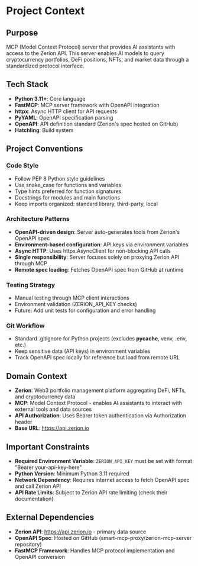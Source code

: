 # Project Context

## Purpose
MCP (Model Context Protocol) server that provides AI assistants with access to the Zerion API. This server enables AI models to query cryptocurrency portfolios, DeFi positions, NFTs, and market data through a standardized protocol interface.

## Tech Stack
- **Python 3.11+**: Core language
- **FastMCP**: MCP server framework with OpenAPI integration
- **httpx**: Async HTTP client for API requests
- **PyYAML**: OpenAPI specification parsing
- **OpenAPI**: API definition standard (Zerion's spec hosted on GitHub)
- **Hatchling**: Build system

## Project Conventions

### Code Style
- Follow PEP 8 Python style guidelines
- Use snake_case for functions and variables
- Type hints preferred for function signatures
- Docstrings for modules and main functions
- Keep imports organized: standard library, third-party, local

### Architecture Patterns
- **OpenAPI-driven design**: Server auto-generates tools from Zerion's OpenAPI spec
- **Environment-based configuration**: API keys via environment variables
- **Async HTTP**: Uses httpx.AsyncClient for non-blocking API calls
- **Single responsibility**: Server focuses solely on proxying Zerion API through MCP
- **Remote spec loading**: Fetches OpenAPI spec from GitHub at runtime

### Testing Strategy
- Manual testing through MCP client interactions
- Environment validation (ZERION_API_KEY checks)
- Future: Add unit tests for configuration and error handling

### Git Workflow
- Standard .gitignore for Python projects (excludes __pycache__, venv, .env, etc.)
- Keep sensitive data (API keys) in environment variables
- Track OpenAPI spec locally for reference but load from remote URL

## Domain Context
- **Zerion**: Web3 portfolio management platform aggregating DeFi, NFTs, and cryptocurrency data
- **MCP**: Model Context Protocol - enables AI assistants to interact with external tools and data sources
- **API Authorization**: Uses Bearer token authentication via Authorization header
- **Base URL**: https://api.zerion.io

## Important Constraints
- **Required Environment Variable**: `ZERION_API_KEY` must be set with format "Bearer your-api-key-here"
- **Python Version**: Minimum Python 3.11 required
- **Network Dependency**: Requires internet access to fetch OpenAPI spec and call Zerion API
- **API Rate Limits**: Subject to Zerion API rate limiting (check their documentation)

## External Dependencies
- **Zerion API**: https://api.zerion.io - primary data source
- **OpenAPI Spec**: Hosted on GitHub (smart-mcp-proxy/zerion-mcp-server repository)
- **FastMCP Framework**: Handles MCP protocol implementation and OpenAPI conversion
